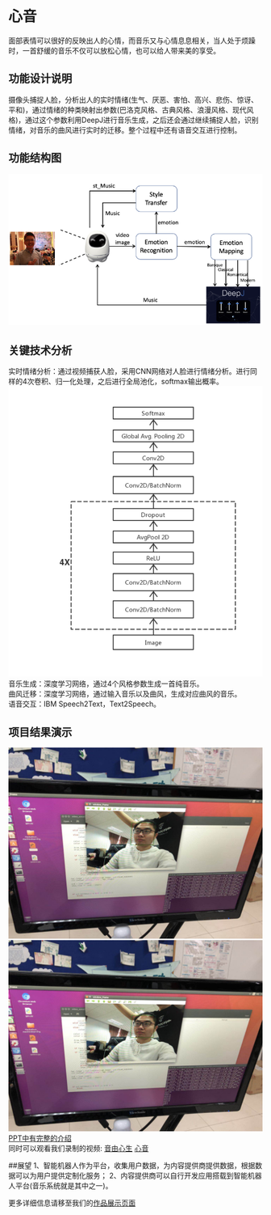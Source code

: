 # 心音
  面部表情可以很好的反映出人的心情，而音乐又与心情息息相关，当人处于烦躁时，一首舒缓的音乐不仅可以放松心情，也可以给人带来美的享受。

## 功能设计说明
摄像头捕捉人脸，分析出人的实时情绪(生气、厌恶、害怕、高兴、悲伤、惊讶、平和)，通过情绪的种类映射出参数(巴洛克风格、古典风格、浪漫风格、现代风格)，通过这个参数利用DeepJ进行音乐生成，之后还会通过继续捕捉人脸，识别情绪，对音乐的曲风进行实时的迁移。整个过程中还有语音交互进行控制。

## 功能结构图
![](./功能结构图.png)

## 关键技术分析
实时情绪分析：通过视频捕获人脸，采用CNN网络对人脸进行情绪分析。进行同样的4次卷积、归一化处理，之后进行全局池化，softmax输出概率。<br>
![](./实时情绪分析网络结构.png)<br>
音乐生成：深度学习网络，通过4个风格参数生成一首纯音乐。<br>
曲风迁移：深度学习网络，通过输入音乐以及曲风，生成对应曲风的音乐。<br>
语音交互：IBM Speech2Text，Text2Speech。<br>

## 项目结果演示
![](./angry.jpeg)
![](./angry.jpeg)
[PPT中有完整的介绍](./心音.pptx) <br>
同时可以观看我们录制的视频:
[音由心生](./音由心生.mov)
[心音](./心音.mp4)

##展望
1、智能机器人作为平台，收集用户数据，为内容提供商提供数据，根据数据可以为用户提供定制化服务；
2、内容提供商可以自行开发应用搭载到智能机器人平台(音乐系统就是其中之一)。

更多详细信息请移至我们的[作品展示页面](https://www.hackx.org/projects/366)